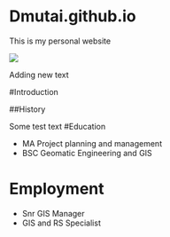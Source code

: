 # Dmutai.github.io
This is my personal website

![](https://i.gifer.com/embedded/download/3IsN.gif)


Adding new text

#Introduction

##History 

Some test text
#Education

- MA Project planning and management
- BSC Geomatic Engineering and GIS

# Employment

- Snr GIS Manager
- GIS and RS Specialist



